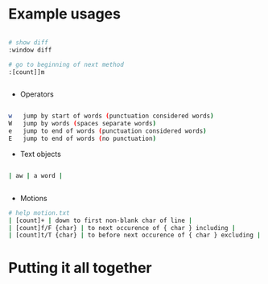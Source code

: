 # Example usages

```bash

# show diff
:window diff

# go to beginning of next method
:[count]]m    



```


+ Operators
```bash

w   jump by start of words (punctuation considered words)
W   jump by words (spaces separate words)
e   jump to end of words (punctuation considered words)
E   jump to end of words (no punctuation)


```

+ Text objects
```bash

| aw | a word | 



```

+ Motions
```bash
# help motion.txt
| [count]+ | down to first non-blank char of line |
| [count]f/F {char} | to next occurence of { char } including | 
| [count]t/T {char} | to before next occurence of { char } excluding |

```


# Putting it all together

